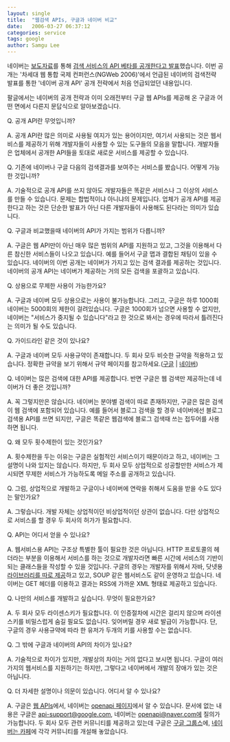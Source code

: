 ```yaml
---
layout: single
title:  "웹검색 APIs, 구글과 네이버 비교"
date:   2006-03-27 06:37:12
categories: service
tags: google
author: Samgu Lee
---
```

네이버는 [보도자료](http://gija.info/tt/912)를 통해 [검색 서비스의 API 베타를 공개한다고 발표](http://itviewpoint.com/tt/index.php?pl=1253)했습니다. 이번 공개는 '차세대 웹 통합 국제 컨퍼런스(NGWeb 2006)'에서 언급된 네이버의 검색전략 발표를 통한 '네이버 공개 API' 공개 전략에서 처음 언급되었던 내용입니다.

팔글에서는 네이버의 공개 전략과 이미 오래전부터 구글 웹 APIs를 제공해 온 구글과 어떤 면에서 다른지 문답식으로 알아보겠습니다.

Q. 공개 API란 무엇입니까?

A. 공개 API란 많은 의미로 사용될 여지가 있는 용어이지만, 여기서 사용되는 것은 웹서비스를 제공하기 위해 개발자들이 사용할 수 있는 도구들의 모음을 말합니다. 개발자들은 업체에서 공개한 API들을 토대로 새로운 서비스를 제공할 수 있습니다.

Q. 기존에 네이버나 구글 다음의 검색결과를 보여주는 서비스를 봤습니다. 어떻게 가능한 것입니까?

A. 기술적으로 공개 API를 쓰지 않아도 개발자들은 똑같은 서비스나 그 이상의 서비스를 만들 수 있습니다. 문제는 합법적이냐 아니냐의 문제입니다. 업체가 공개 API를 제공한다고 하는 것은 단순한 발표가 아닌 다른 개발자들이 사용해도 된다라는 의미가 있습니다.

Q. 구글과 비교했을때 네이버의 API가 가지는 범위가 다릅니까?

A. 구글은 웹 API만이 아닌 매우 많은 범위의 API를 지원하고 있고, 그것을 이용해서 다른 참신한 서비스들이 나오고 있습니다. 예를 들어서 구글 맵과 결합된 채팅이 있을 수 있습니다. 네이버의 이번 공개는 네이버가 가지고 있는 검색 결과를 제공하는 것입니다. 네이버의 공개 API는 네이버가 제공하는 거의 모든 검색을 포괄하고 있습니다.

Q. 상용으로 무제한 사용이 가능한가요?

A. 구글과 네이버 모두 상용으로는 사용이 불가능합니다. 그리고, 구글은 하루 1000회 네이버는 5000회의 제한이 걸려있습니다. 구글은 1000회가 넘으면 사용할 수 없지만, 네이버는 "서비스가 중지될 수 있습니다"라고 한 것으로 봐서는 경우에 따라서 틀려진다는 의미가 될 수도 있습니다.

Q. 가이드라인 같은 것이 있나요?

A. 구글과 네이버 모두 사용규약이 존재합니다. 두 회사 모두 비슷한 규약을 적용하고 있습니다. 정확한 규약을 보기 위해서 규약 페이지를 참고하세요.([구글](http://www.google.com/apis/api_terms.html) | [네이버](http://openapi.naver.com/15.html))

Q. 네이버는 많은 검색에 대한 API를 제공합니다. 반면 구글은 웹 검색만 제공하는데 네이버가 더 좋은 것입니까?

A. 꼭 그렇지만은 않습니다. 네이버는 분야별 검색이 따로 존재하지만, 구글은 많은 검색이 웹 검색에 포함되어 있습니다. 예를 들어서 블로그 검색을 할 경우 네이버에선 블로그 검색용 API를 쓰면 되지만, 구글은 똑같은 웹검색에 블로그 검색때 쓰는 접두어를 사용하면 됩니다.

Q. 왜 모두 횟수제한이 있는 것인가요?

A. 횟수제한을 두는 이유는 구글은 실험적인 서비스이기 때문이라고 하고, 네이버는 그 설명이 나와 있지는 않습니다. 하지만, 두 회사 모두 상업적으로 성공할만한 서비스가 제시되면 무제한 서비스가 가능하도록 메일 주소를 공개하고 있습니다.

Q. 그럼, 상업적으로 개발하고 구글이나 네이버에 연락을 취해서 도움을 받을 수도 있다는 말인가요?

A. 그렇습니다. 개발 자체는 상업적이던 비상업적이던 상관이 없습니다. 다만 상업적으로 서비스를 할 경우 두 회사의 허가가 필요합니다.

Q. API는 어디서 얻을 수 있나요?

A. 웹서비스용 API는 구조상 특별한 툴이 필요한 것은 아닙니다. HTTP 프로토콜의 헤더라는 부분을 이용해서 서비스를 하는 것으로 개발자라면 빠른 시간에 서비스의 기반이 되는 클래스들을 작성할 수 있을 것입니다. 구글의 경우는 개발자를 위해서 자바, 닷넷용 [라이브러리를 따로 제공](http://www.google.com/apis/download.html)하고 있고, SOUP 같은 웹서비스도 같이 운영하고 있습니다. 네이버는 GET 헤더를 이용하고 결과는 RSS에 가까운 XML 형태로 제공하고 있습니다.

Q. 나만의 서비스를 개발하고 싶습니다. 무엇이 필요한가요?

A. 두 회사 모두 라이센스키가 필요합니다. 이 인증절차에 시간은 걸리지 않으며 라이센스키를 비밀스럽게 숨길 필요도 없습니다. 잊어버릴 경우 새로 발급이 가능합니다. 단, 구글의 경우 사용규약에 따라 한 유저가 두개의 키를 사용할 수는 없습니다.

Q. 그 밖에 구글과 네이버의 API의 차이가 있나요?

A. 기술적으로 차이가 있지만, 개발상의 차이는 거의 없다고 보시면 됩니다. 구글이 여러가지의 웹서비스를 지원하기는 하지만, 그렇다고 네이버에서 개발의 장애가 있는 것은 아닙니다.

Q. 더 자세한 설명이나 의문이 있습니다. 어디서 알 수 있나요?

A. 구글은 [웹 APIs](http://www.google.com/apis/index.html)에서, 네이버는 [openapi 페이지](http://openapi.naver.com/)에서 알 수 있습니다. 문서에 없는 내용은 구글은 api-support@google.com, 네이버는 openapi@naver.com에 질의가 가능합니다. 두 회사 모두 관련 커뮤니티를 제공하고 있는데 구글은 [구글 그룹스](http://groups.google.com/group/google.public.web-apis)에, [네이버는 카페](http://cafe.naver.com/openapi.cafe)에 각각 커뮤니티를 개설해 놓았습니다.
